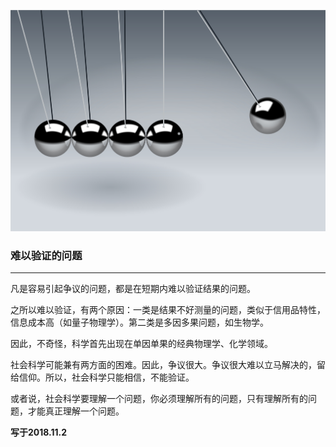 ![1](images/14.jpg)

### 难以验证的问题
---

凡是容易引起争议的问题，都是在短期内难以验证结果的问题。

之所以难以验证，有两个原因：一类是结果不好测量的问题，类似于信用品特性，信息成本高（如量子物理学）。第二类是多因多果问题，如生物学。

因此，不奇怪，科学首先出现在单因单果的经典物理学、化学领域。

社会科学可能兼有两方面的困难。因此，争议很大。争议很大难以立马解决的，留给信仰。所以，社会科学只能相信，不能验证。

或者说，社会科学要理解一个问题，你必须理解所有的问题，只有理解所有的问题，才能真正理解一个问题。

**写于2018.11.2**